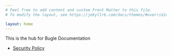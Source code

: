 ```yaml
---
# Feel free to add content and custom Front Matter to this file.
# To modify the layout, see https://jekyllrb.com/docs/themes/#overriding-theme-defaults

layout: home
---
```


This is the hub for Bugle Documentation

- [Security Policy](https://www.dropbox.com/s/l87poq4mqmgwrll/Information%20Security%20Policy%20-%20Bugle_V1.1%20Feb2021.pdf?dl=0)
